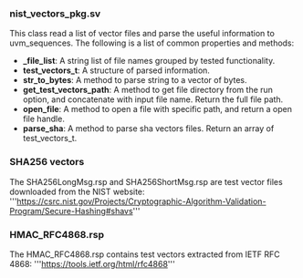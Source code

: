 ### nist_vectors_pkg.sv
This class read a list of vector files and parse the useful information to
uvm_sequences.
The following is a list of common properties and methods:
* **_file_list**: A string list of file names grouped by tested functionality.
* **test_vectors_t**: A structure of parsed information.
* **str_to_bytes**: A method to parse string to a vector of bytes.
* **get_test_vectors_path**: A method to get file directory from the run option,
  and concatenate with input file name. Return the full file path.
* **open_file**: A method to open a file with specific path, and return a open
  file handle.
* **parse_sha**: A method to parse sha vectors files. Return an array of
  test_vectors_t.

### SHA256 vectors
The SHA256LongMsg.rsp and SHA256ShortMsg.rsp are test vector files downloaded from the NIST
website:
'''https://csrc.nist.gov/Projects/Cryptographic-Algorithm-Validation-Program/Secure-Hashing#shavs'''

### HMAC_RFC4868.rsp
The HMAC_RFC4868.rsp contains test vectors extracted from IETF RFC 4868:
'''https://tools.ietf.org/html/rfc4868'''
